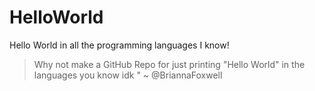 # HelloWorld
Hello World in all the programming languages I know!
> Why not make a GitHub Repo for just printing 
> "Hello World" in the languages you know idk "
> ~ @BriannaFoxwell
